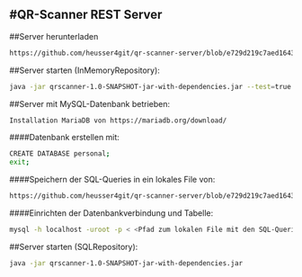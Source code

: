 #QR-Scanner REST Server
---
##Server herunterladen
```bash
https://github.com/heusser4git/qr-scanner-server/blob/e729d219c7aed1643adf9046daf0299ce7411cd6/target/qrscanner-1.0-SNAPSHOT-jar-with-dependencies.jar
```
##Server starten (InMemoryRepository):
```bash
java -jar qrscanner-1.0-SNAPSHOT-jar-with-dependencies.jar --test=true
```
##Server mit MySQL-Datenbank betrieben:
```bash
Installation MariaDB von https://mariadb.org/download/
```
####Datenbank erstellen mit:
```bash
CREATE DATABASE personal;
exit;
```
####Speichern der SQL-Queries in ein lokales File von:
```bash
https://github.com/heusser4git/qr-scanner-server/blob/e729d219c7aed1643adf9046daf0299ce7411cd6/src/main/resources/META-INF/create_mysql_database.sql
```
####Einrichten der Datenbankverbindung und Tabelle:
```bash
mysql -h localhost -uroot -p < <Pfad zum lokalen File mit den SQL-Queries>
```
##Server starten (SQLRepository):
```bash
java -jar qrscanner-1.0-SNAPSHOT-jar-with-dependencies.jar
```